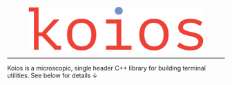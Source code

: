 <p align="center">
  <img alt="Koios Logo" src="assets/koios.svg" style="width: 80%">   
</p>

<hr>

Koios is a microscopic, single header C++ library for building terminal utilities. See below for details ↓
